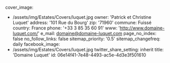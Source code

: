 cover_image:
  - /assets/img/Estates/Covers/luquet.jpg
owner: 'Patrick et Christine Luquet'
address: '101 Rue du Bourg'
zip: '71960'
commune: Fuissé
country: France
phone: '+33 3 85 35 60 91'
www: 'http://www.domaine-luquet.com/'
e_mail: domaine@domaine-luquet.com
page_no_index: false
no_follow_links: false
sitemap_priority: '0.5'
sitemap_changefreq: daily
facebook_image:
  - /assets/img/Estates/Covers/luquet.jpg
twitter_share_setting: inherit
title: 'Domaine Luquet'
id: 06e14f41-7e48-4493-ac5e-4d3e3f501610
